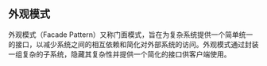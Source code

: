 ## 外观模式

外观模式（Facade Pattern）又称门面模式，旨在为复杂系统提供一个简单统一的接口，以减少系统之间的相互依赖和简化对外部系统的访问。外观模式通过封装一组复杂的子系统，隐藏其复杂性并提供一个简化的接口供客户端使用。
